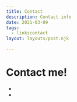 ```yaml
---
title: Contact
description: Contact info
date: 2021-03-09
tags:
  - linkscontact
layout: layouts/post.njk

---
```


# Contact me!

- [<i class="fa-solid fa-phone"></i>]()
- [<i class="fa-solid fa-envelope"></i>](mailto:cidnets.no@gmail.com)